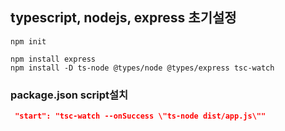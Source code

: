 ## typescript, nodejs, express 초기설정

```shell
npm init
```

```shell
npm install express
npm install -D ts-node @types/node @types/express tsc-watch
```

### package.json script설치

```json
 "start": "tsc-watch --onSuccess \"ts-node dist/app.js\""
```
